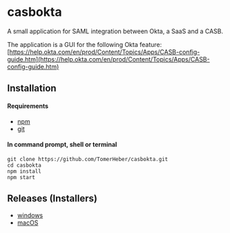# casbokta
A small application for SAML integration between Okta, a SaaS and a CASB.

The application is a GUI for the following Okta feature: <br />
[https://help.okta.com/en/prod/Content/Topics/Apps/CASB-config-guide.htm](https://help.okta.com/en/prod/Content/Topics/Apps/CASB-config-guide.htm)

## Installation

#### Requirements
* [npm](https://www.npmjs.com/get-npm)
* [git](https://git-scm.com/downloads)

#### In command prompt, shell or terminal
```console
git clone https://github.com/TomerHeber/casbokta.git
cd casbokta
npm install
npm start
```

## Releases (Installers)

* [windows](https://github.com/TomerHeber/casbokta/releases/download/v0.1.0/casbokta-0.1.0.Setup.exe)
* [macOS](https://github.com/TomerHeber/casbokta/releases/download/v0.1.0/casbokta-darwin-x64-0.1.0.zip)
